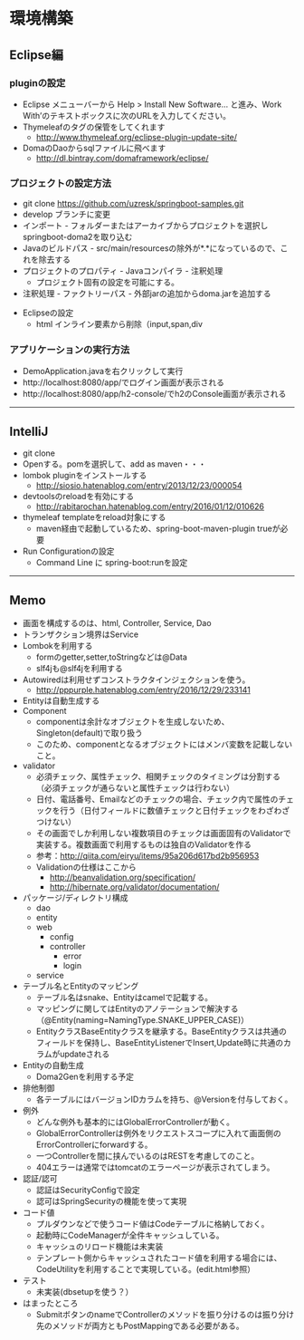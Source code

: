 
# 環境構築

## Eclipse編

### pluginの設定
* Eclipse メニューバーから Help > Install New Software... と進み、Work With’のテキストボックスに次のURLを入力してください。
* Thymeleafのタグの保管をしてくれます
    * http://www.thymeleaf.org/eclipse-plugin-update-site/
* DomaのDaoからsqlファイルに飛べます
    * http://dl.bintray.com/domaframework/eclipse/

### プロジェクトの設定方法

* git clone https://github.com/uzresk/springboot-samples.git
* develop ブランチに変更
* インポート - フォルダーまたはアーカイブからプロジェクトを選択しspringboot-doma2を取り込む
* Javaのビルドパス - src/main/resourcesの除外が*.*になっているので、これを除去する
* プロジェクトのプロパティ - Javaコンパイラ - 注釈処理
    * プロジェクト固有の設定を可能にする。
* 注釈処理 - ファクトリーパス - 外部jarの追加からdoma.jarを追加する
- Eclipseの設定
    - html インライン要素から削除（input,span,div

### アプリケーションの実行方法

* DemoApplication.javaを右クリックして実行
* http://localhost:8080/app/でログイン画面が表示される
* http://localhost:8080/app/h2-console/でh2のConsole画面が表示される

---

## IntelliJ

* git clone
* Openする。pomを選択して、add as maven・・・
* lombok pluginをインストールする
    * http://siosio.hatenablog.com/entry/2013/12/23/000054
* devtoolsのreloadを有効にする
    * http://rabitarochan.hatenablog.com/entry/2016/01/12/010626
* thymeleaf templateをreload対象にする
    * maven経由で起動しているため、spring-boot-maven-plugin <addResource>true</addResource>が必要
* Run Configurationの設定
    * Command Line に spring-boot:runを設定
    

---

## Memo

* 画面を構成するのは、html, Controller, Service, Dao
* トランザクション境界はService
* Lombokを利用する
    * formのgetter,setter,toStringなどは@Data
    * slf4jも@slf4jを利用する
* Autowiredは利用せずコンストラクタインジェクションを使う。
    * http://pppurple.hatenablog.com/entry/2016/12/29/233141
* Entityは自動生成する
* Component
     * componentは余計なオブジェクトを生成しないため、Singleton(default)で取り扱う
     * このため、componentとなるオブジェクトにはメンバ変数を記載しないこと。
* validator
    * 必須チェック、属性チェック、相関チェックのタイミングは分割する（必須チェックが通らないと属性チェックは行わない）
    * 日付、電話番号、Emailなどのチェックの場合、チェック内で属性のチェックを行う（日付フィールドに数値チェックと日付チェックをわざわざつけない）
    * その画面でしか利用しない複数項目のチェックは画面固有のValidatorで実装する。複数画面で利用するものは独自のValidatorを作る
    * 参考：http://qiita.com/eiryu/items/95a206d617bd2b956953
    * Validationの仕様はここから
        * http://beanvalidation.org/specification/
        * http://hibernate.org/validator/documentation/
* パッケージ/ディレクトリ構成
    * dao
    * entity
    * web
        * config
        * controller
            * error
            * login
    * service
* テーブル名とEntityのマッピング
    * テーブル名はsnake、Entityはcamelで記載する。
    * マッピングに関してはEntityのアノテーションで解決する（@Entity(naming=NamingType.SNAKE_UPPER_CASE)）
    * EntityクラスBaseEntityクラスを継承する。BaseEntityクラスは共通のフィールドを保持し、BaseEntityListenerでInsert,Update時に共通のカラムがupdateされる
* Entityの自動生成
    * Doma2Genを利用する予定
* 排他制御
    * 各テーブルにはバージョンIDカラムを持ち、@Versionを付与しておく。
* 例外
    * どんな例外も基本的にはGlobalErrorControllerが動く。
    * GlobalErrorControllerは例外をリクエストスコープに入れて画面側のErrorControllerにforwardする。
    * 一つControllerを間に挟んでいるのはRESTを考慮してのこと。
    * 404エラーは通常ではtomcatのエラーページが表示されてしまう。
* 認証/認可
    * 認証はSecurityConfigで設定
    * 認可はSpringSecurityの機能を使って実現
* コード値
    * プルダウンなどで使うコード値はCodeテーブルに格納しておく。
    * 起動時にCodeManagerが全件キャッシュしている。
    * キャッシュのリロード機能は未実装
    * テンプレート側からキャッシュされたコード値を利用する場合には、CodeUtilityを利用することで実現している。(edit.html参照）
* テスト
    * 未実装(dbsetupを使う？）
* はまったところ
    * SubmitボタンのnameでControllerのメソッドを振り分けるのは振り分け先のメソッドが両方ともPostMappingである必要がある。
